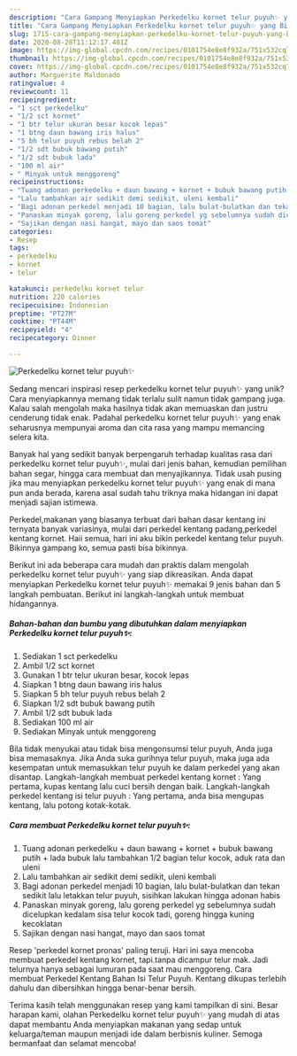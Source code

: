 ```yaml
---
description: "Cara Gampang Menyiapkan Perkedelku kornet telur puyuh✨ yang Bisa Manjain Lidah"
title: "Cara Gampang Menyiapkan Perkedelku kornet telur puyuh✨ yang Bisa Manjain Lidah"
slug: 1715-cara-gampang-menyiapkan-perkedelku-kornet-telur-puyuh-yang-bisa-manjain-lidah
date: 2020-08-28T11:12:17.401Z
image: https://img-global.cpcdn.com/recipes/0101754e8e8f932a/751x532cq70/perkedelku-kornet-telur-puyuh✨-foto-resep-utama.jpg
thumbnail: https://img-global.cpcdn.com/recipes/0101754e8e8f932a/751x532cq70/perkedelku-kornet-telur-puyuh✨-foto-resep-utama.jpg
cover: https://img-global.cpcdn.com/recipes/0101754e8e8f932a/751x532cq70/perkedelku-kornet-telur-puyuh✨-foto-resep-utama.jpg
author: Marguerite Maldonado
ratingvalue: 4
reviewcount: 11
recipeingredient:
- "1 sct perkedelku"
- "1/2 sct kornet"
- "1 btr telur ukuran besar kocok lepas"
- "1 btng daun bawang iris halus"
- "5 bh telur puyuh rebus belah 2"
- "1/2 sdt bubuk bawang putih"
- "1/2 sdt bubuk lada"
- "100 ml air"
- " Minyak untuk menggoreng"
recipeinstructions:
- "Tuang adonan perkedelku + daun bawang + kornet + bubuk bawang putih + lada bubuk lalu tambahkan 1/2 bagian telur kocok, aduk rata dan uleni"
- "Lalu tambahkan air sedikit demi sedikit, uleni kembali"
- "Bagi adonan perkedel menjadi 10 bagian, lalu bulat-bulatkan dan tekan sedikit lalu letakkan telur puyuh, sisihkan lakukan hingga adonan habis"
- "Panaskan minyak goreng, lalu goreng perkedel yg sebelumnya sudah dicelupkan kedalam sisa telur kocok tadi, goreng hingga kuning kecoklatan"
- "Sajikan dengan nasi hangat, mayo dan saos tomat"
categories:
- Resep
tags:
- perkedelku
- kornet
- telur

katakunci: perkedelku kornet telur 
nutrition: 220 calories
recipecuisine: Indonesian
preptime: "PT27M"
cooktime: "PT44M"
recipeyield: "4"
recipecategory: Dinner

---
```



![Perkedelku kornet telur puyuh✨](https://img-global.cpcdn.com/recipes/0101754e8e8f932a/751x532cq70/perkedelku-kornet-telur-puyuh✨-foto-resep-utama.jpg)

Sedang mencari inspirasi resep perkedelku kornet telur puyuh✨ yang unik? Cara menyiapkannya memang tidak terlalu sulit namun tidak gampang juga. Kalau salah mengolah maka hasilnya tidak akan memuaskan dan justru cenderung tidak enak. Padahal perkedelku kornet telur puyuh✨ yang enak seharusnya mempunyai aroma dan cita rasa yang mampu memancing selera kita.

Banyak hal yang sedikit banyak berpengaruh terhadap kualitas rasa dari perkedelku kornet telur puyuh✨, mulai dari jenis bahan, kemudian pemilihan bahan segar, hingga cara membuat dan menyajikannya. Tidak usah pusing jika mau menyiapkan perkedelku kornet telur puyuh✨ yang enak di mana pun anda berada, karena asal sudah tahu triknya maka hidangan ini dapat menjadi sajian istimewa.

Perkedel,makanan yang biasanya terbuat dari bahan dasar kentang ini ternyata banyak variasinya, mulai dari perkedel kentang padang,perkedel kentang kornet. Haii semua, hari ini aku bikin perkedel kentang telur puyuh. Bikinnya gampang ko, semua pasti bisa bikinnya.


Berikut ini ada beberapa cara mudah dan praktis dalam mengolah perkedelku kornet telur puyuh✨ yang siap dikreasikan. Anda dapat menyiapkan Perkedelku kornet telur puyuh✨ memakai 9 jenis bahan dan 5 langkah pembuatan. Berikut ini langkah-langkah untuk membuat hidangannya.

<!--inarticleads1-->

##### Bahan-bahan dan bumbu yang dibutuhkan dalam menyiapkan Perkedelku kornet telur puyuh✨:

1. Sediakan 1 sct perkedelku
1. Ambil 1/2 sct kornet
1. Gunakan 1 btr telur ukuran besar, kocok lepas
1. Siapkan 1 btng daun bawang iris halus
1. Siapkan 5 bh telur puyuh rebus belah 2
1. Siapkan 1/2 sdt bubuk bawang putih
1. Ambil 1/2 sdt bubuk lada
1. Sediakan 100 ml air
1. Sediakan  Minyak untuk menggoreng


Bila tidak menyukai atau tidak bisa mengonsumsi telur puyuh, Anda juga bisa memasaknya. Jika Anda suka gurihnya telur puyuh, maka juga ada kesempatan untuk memasukkan telur puyuh ke dalam perkedel yang akan disantap. Langkah-langkah membuat perkedel kentang kornet : Yang pertama, kupas kentang lalu cuci bersih dengan baik. Langkah-langkah perkedel kentang isi telur puyuh : Yang pertama, anda bisa mengupas kentang, lalu potong kotak-kotak. 

<!--inarticleads2-->

##### Cara membuat Perkedelku kornet telur puyuh✨:

1. Tuang adonan perkedelku + daun bawang + kornet + bubuk bawang putih + lada bubuk lalu tambahkan 1/2 bagian telur kocok, aduk rata dan uleni
1. Lalu tambahkan air sedikit demi sedikit, uleni kembali
1. Bagi adonan perkedel menjadi 10 bagian, lalu bulat-bulatkan dan tekan sedikit lalu letakkan telur puyuh, sisihkan lakukan hingga adonan habis
1. Panaskan minyak goreng, lalu goreng perkedel yg sebelumnya sudah dicelupkan kedalam sisa telur kocok tadi, goreng hingga kuning kecoklatan
1. Sajikan dengan nasi hangat, mayo dan saos tomat


Resep &#39;perkedel kornet pronas&#39; paling teruji. Hari ini saya mencoba membuat perkedel kentang kornet, tapi.tanpa dicampur telur mak. Jadi telurnya hanya sebagai lumuran pada saat mau menggoreng. Cara membuat Perkedel Kentang Bahan Isi Telur Puyuh. Kentang dikupas terlebih dahulu dan dibersihkan hingga benar-benar bersih. 

Terima kasih telah menggunakan resep yang kami tampilkan di sini. Besar harapan kami, olahan Perkedelku kornet telur puyuh✨ yang mudah di atas dapat membantu Anda menyiapkan makanan yang sedap untuk keluarga/teman maupun menjadi ide dalam berbisnis kuliner. Semoga bermanfaat dan selamat mencoba!
